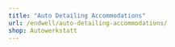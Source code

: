 ```yaml
---
title: "Auto Detailing Accommodations"
url: /endwell/auto-detailing-accommodations/
shop: Autowerkstatt
---
```

